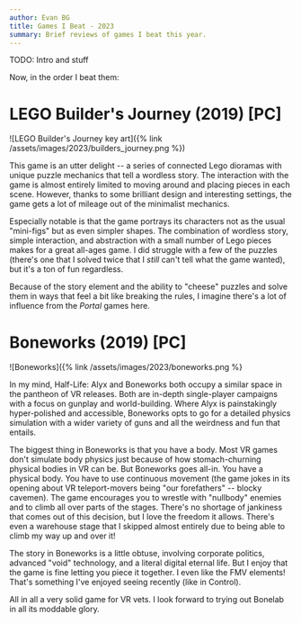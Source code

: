 ```yaml
---
author: Evan BG
title: Games I Beat - 2023
summary: Brief reviews of games I beat this year.
---
```

<style>img {max-height: 215px}</style>

TODO: Intro and stuff

Now, in the order I beat them:

# LEGO Builder's Journey (2019) [PC]
![LEGO Builder's Journey key art]({% link /assets/images/2023/builders_journey.png %})

This game is an utter delight -- a series of connected Lego dioramas with unique puzzle mechanics that tell a wordless story. The interaction with the game is almost entirely limited to moving around and placing pieces in each scene. However, thanks to some brilliant design and interesting settings, the game gets a lot of mileage out of the minimalist mechanics.

Especially notable is that the game portrays its characters not as the usual "mini-figs" but as even simpler shapes. The combination of wordless story, simple interaction, and abstraction with a small number of Lego pieces makes for a great all-ages game. I did struggle with a few of the puzzles (there's one that I solved twice that I _still_ can't tell what the game wanted), but it's a ton of fun regardless.

Because of the story element and the ability to "cheese" puzzles and solve them in ways that feel a bit like breaking the rules, I imagine there's a lot of influence from the _Portal_ games here.

# Boneworks (2019) [PC]
![Boneworks]({% link /assets/images/2023/boneworks.png %}

In my mind, Half-Life: Alyx and Boneworks both occupy a similar space in the pantheon of VR releases. Both are in-depth single-player campaigns with a focus on gunplay and world-building. Where Alyx is painstakingly hyper-polished and accessible, Boneworks opts to go for a detailed physics simulation with a wider variety of guns and all the weirdness and fun that entails.

The biggest thing in Boneworks is that you have a body. Most VR games don't simulate body physics just because of how stomach-churning physical bodies in VR can be. But Boneworks goes all-in. You have a physical body. You have to use continuous movement (the game jokes in its opening about VR teleport-movers being "our forefathers" -- blocky cavemen). The game encourages you to wrestle with "nullbody" enemies and to climb all over parts of the stages. There's no shortage of jankiness that comes out of this decision, but I love the freedom it allows. There's even a warehouse stage that I skipped almost entirely due to being able to climb my way up and over it!

The story in Boneworks is a little obtuse, involving corporate politics, advanced "void" technology, and a literal digital eternal life. But I enjoy that the game is fine letting you piece it together. I even like the FMV elements! That's something I've enjoyed seeing recently (like in Control).

All in all a very solid game for VR vets. I look forward to trying out Bonelab in all its moddable glory.